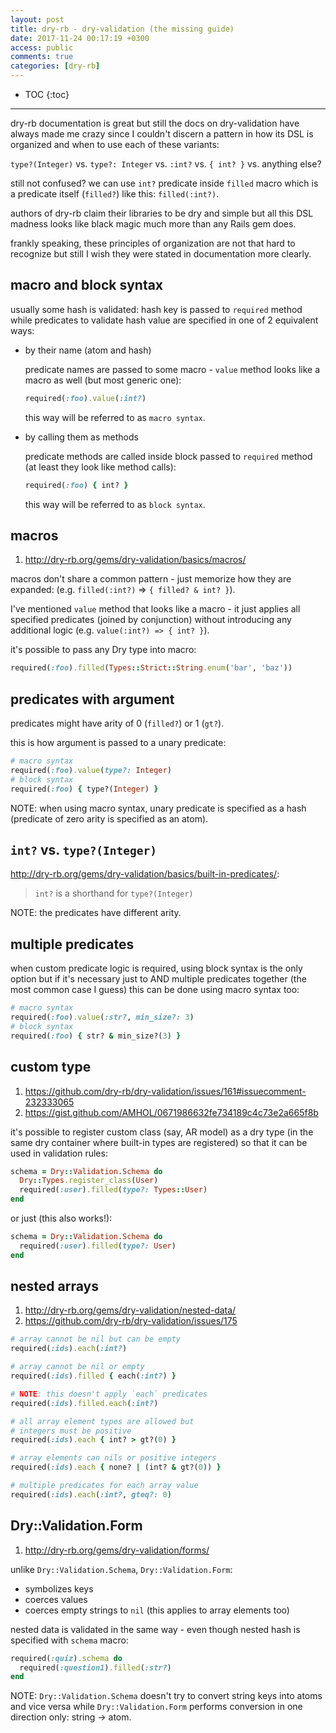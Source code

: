 ```yaml
---
layout: post
title: dry-rb - dry-validation (the missing guide)
date: 2017-11-24 00:17:19 +0300
access: public
comments: true
categories: [dry-rb]
---
```


<!-- more -->

* TOC
{:toc}
<hr>

dry-rb documentation is great but still the docs on dry-validation
have always made me crazy since I couldn't discern a pattern in how
its DSL is organized and when to use each of these variants:

`type?(Integer)` vs. `type?: Integer` vs. `:int?` vs. `{ int? }` vs. anything else?

still not confused? we can use `int?` predicate inside `filled` macro
which is a predicate itself (`filled?`) like this: `filled(:int?)`.

authors of dry-rb claim their libraries to be dry and simple but all this
DSL madness looks like black magic much more than any Rails gem does.

frankly speaking, these principles of organization are not that hard to
recognize but still I wish they were stated in documentation more clearly.

macro and block syntax
----------------------

usually some hash is validated: hash key is passed to `required`
method while predicates to validate hash value are specified in
one of 2 equivalent ways:

- by their name (atom and hash)

  predicate names are passed to some macro - `value` method
  looks like a macro as well (but most generic one):

  ```ruby
  required(:foo).value(:int?)
  ```

  this way will be referred to as `macro syntax`.

- by calling them as methods

  predicate methods are called inside block passed to
  `required` method (at least they look like method calls):

  ```ruby
  required(:foo) { int? }
  ```

  this way will be referred to as `block syntax`.

macros
------

1. <http://dry-rb.org/gems/dry-validation/basics/macros/>

macros don't share a common pattern - just memorize how they are expanded:
(e.g. `filled(:int?)` => `{ filled? & int? }`).

I've mentioned `value` method that looks like a macro - it just applies
all specified predicates (joined by conjunction) without introducing any
additional logic (e.g. `value(:int?) => { int? }`).

it's possible to pass any Dry type into macro:

```ruby
required(:foo).filled(Types::Strict::String.enum('bar', 'baz'))
```

predicates with argument
------------------------

predicates might have arity of 0 (`filled?`) or 1 (`gt?`).

this is how argument is passed to a unary predicate:

```ruby
# macro syntax
required(:foo).value(type?: Integer)
# block syntax
required(:foo) { type?(Integer) }
```

NOTE: when using macro syntax, unary predicate is specified as
      a hash (predicate of zero arity is specified as an atom).

`int?` vs. `type?(Integer)`
---------------------------

<http://dry-rb.org/gems/dry-validation/basics/built-in-predicates/>:

> `int?` is a shorthand for `type?(Integer)`

NOTE: the predicates have different arity.

multiple predicates
-------------------

when custom predicate logic is required, using block syntax is the only
option but if it's necessary just to AND multiple predicates together
(the most common case I guess) this can be done using macro syntax too:

```ruby
# macro syntax
required(:foo).value(:str?, min_size?: 3)
# block syntax
required(:foo) { str? & min_size?(3) }
```

custom type
-----------

1. <https://github.com/dry-rb/dry-validation/issues/161#issuecomment-232333065>
2. <https://gist.github.com/AMHOL/0671986632fe734189c4c73e2a665f8b>

it's possible to register custom class (say, AR model) as a dry type
(in the same dry container where built-in types are registered) so that
it can be used in validation rules:

```ruby
schema = Dry::Validation.Schema do
  Dry::Types.register_class(User)
  required(:user).filled(type?: Types::User)
end
```

or just (this also works!):

```ruby
schema = Dry::Validation.Schema do
  required(:user).filled(type?: User)
end
```

nested arrays
-------------

1. <http://dry-rb.org/gems/dry-validation/nested-data/>
2. <https://github.com/dry-rb/dry-validation/issues/175>

```ruby
# array cannot be nil but can be empty
required(:ids).each(:int?)

# array cannot be nil or empty
required(:ids).filled { each(:int?) }

# NOTE: this doesn't apply `each` predicates
required(:ids).filled.each(:int?)

# all array element types are allowed but
# integers must be positive
required(:ids).each { int? > gt?(0) }

# array elements can nils or positive integers
required(:ids).each { none? | (int? & gt?(0)) }

# multiple predicates for each array value
required(:ids).each(:int?, gteq?: 0)
```

Dry::Validation.Form
--------------------

1. <http://dry-rb.org/gems/dry-validation/forms/>

unlike `Dry::Validation.Schema`, `Dry::Validation.Form`:

- symbolizes keys
- coerces values
- coerces empty strings to `nil` (this applies to array elements too)

nested data is validated in the same way -
even though nested hash is specified with `schema` macro:

```ruby
required(:quiz).schema do
  required(:question1).filled(:str?)
end
```

NOTE: `Dry::Validation.Schema` doesn't try to convert string keys
      into atoms and vice versa while `Dry::Validation.Form` performs
      conversion in one direction only: string -> atom.
